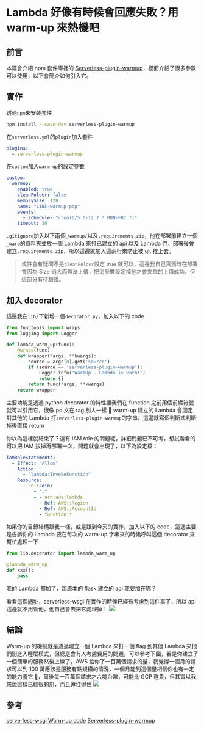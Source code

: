 # Lambda 好像有時候會回應失敗？用 warm-up 來熱機吧

## 前言

本篇會介紹 npm 套件庫裡的 [Serverless-plugin-warmup](https://www.npmjs.com/package/serverless-plugin-warmup)，裡面介紹了很多參數可以使用，以下會簡介如何引入它。

## 實作

透過`npm`來安裝套件

```bash
npm install --save-dev serverless-plugin-warmup
```

在`serverless.yml`的`plugin`加入套件

```yaml
plugins:
  - serverless-plugin-warmup
```

在`custom`加入`warm up`的設定參數

```yaml
custom:
  warmup:
    enabled: true
    cleanFolder: false
    memorySize: 128
    name: "LINE-warmup-pop"
    events:
      - schedule: "cron(0/5 0-12 ? * MON-FRI *)"
    timeout: 10
```

`.gitignore`加入以下兩個`_warmup/`以及`.requirements.zip`，他在部署前建立一個`_warp`的資料夾並放一個 Lambda 來打已建立的 api 以及 Lambda 們，部署後會建立`.requirements.zip`，所以這邊就加入這兩行來防止被 git 推上去。

> 或許會有疑問不是`cleanFolder`設定 true 就可以，這邊我自己實測時在部署會因為 Size 過大而無法上傳，把這參數設定掉他才會乖乖的上傳成功，但這部分有待驗證。

## 加入 decorator

這邊我在`lib/`下新增一個`decorator.py`，加入以下的 code

```python
from functools import wraps
from logging import Logger

def lambda_warm_up(func):
    @wraps(func)
    def wrapper(*args, **kwargs):
        source = args[0].get('source')
        if (source == 'serverless-plugin-warmup'):
            Logger.info('WarmUp - Lambda is warm!')
            return {}
        return func(*args, **kwargs)
    return wrapper
```

主要功能是透過 python decorator 的特性讓我們在 function 之前用個前綴符號就可以引用它，很像 po 文在 tag 別人一樣 🤣
warm-up 建立的 Lambda 會固定對其他的 Lambda 打`serverless-plugin-warmup`的字串，這邊就寫個判斷式判斷掉後直接 return

你以為這樣就結束了？還有 IAM role 的問題呢，詳細問題已不可考，想試看看的可以把 IAM 拔掉再部署一次，問題就會出現了，以下為設定檔：

```yaml
iamRoleStatements:
  - Effect: "Allow"
    Action:
      - "lambda:InvokeFunction"
    Resource:
      - Fn::Join:
          - ":"
          - - arn:aws:lambda
            - Ref: AWS::Region
            - Ref: AWS::AccountId
            - function:*
```

如果你的目錄結構跟我一樣，或是跟到今天的實作，加入以下的 code，這邊主要是告訴你的 Lambda 要在每次的 warm-up 字串來的時候呼叫這個 decorator 來幫忙處理一下

```python
from lib.decorator import lambda_warm_up

@lambda_warm_up
def xxx():
    pass
```

我的 Lambda 都加了，那原本的 flask 建立的 api 我要加在哪？

看看這個[網址](https://github.com/logandk/serverless-wsgi/blob/3a2d1312370a4f4351be60f5fbe838124db1916a/serverless_wsgi.py#L87)，serverless-wsgi 在實作的時候已經有考慮到這件事了，所以 api 這邊就不用管他，他自己會去把它處理掉！
![](https://i.imgur.com/skMkdmg.png)

## 結論

Warm-up 的機制就是透過建立一個 Lambda 來打一個 flag 到其他 Lambda 來他們別進入睡眠模式，但總是會有人考慮費用的問題，可以參考下圖，若是你建立了一個簡單的服務然後上線了，AWS 給你了一百萬個請求的量，我覺得一個月的請求可以到 100 萬應該是服務有點規模的情況，一個月能到這個量相信你也有一定的能力養它 🤣，爾後每一百萬個請求才六塊台幣，可能比 GCP 還貴，但其實以我來說這樣已經很夠用，而且還扛得住
![](https://i.imgur.com/LCJh98n.png)

## 參考

[serverless-wsgi Warm-up code](https://github.com/logandk/serverless-wsgi/blob/3a2d1312370a4f4351be60f5fbe838124db1916a/serverless_wsgi.py#L87)
[Serverless-plugin-warmup](https://www.npmjs.com/package/serverless-plugin-warmup)
